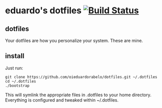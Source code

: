 # eduardo's dotfiles [![Build Status](https://travis-ci.org/oieduardorabelo/dotfiles.svg?branch=master)](https://travis-ci.org/oieduardorabelo/dotfiles)

## dotfiles

Your dotfiles are how you personalize your system. These are mine.

## install

Just run:

```
git clone https://github.com/oieduardorabelo/dotfiles.git ~/.dotfiles
cd ~/.dotfiles
./bootstrap
```

This will symlink the appropriate files in .dotfiles to your home directory. Everything is configured and tweaked within ~/.dotfiles.
